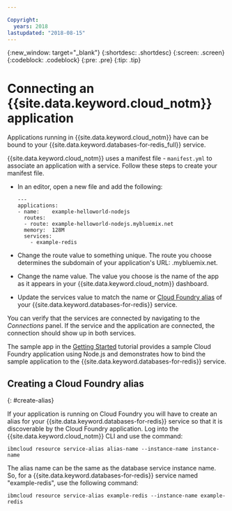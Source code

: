 ```yaml
---

Copyright:
  years: 2018
lastupdated: "2018-08-15"
---
```


{:new_window: target="_blank"}
{:shortdesc: .shortdesc}
{:screen: .screen}
{:codeblock: .codeblock}
{:pre: .pre}
{:tip: .tip}

# Connecting an {{site.data.keyword.cloud_notm}} application

Applications running in {{site.data.keyword.cloud_notm}}  have can be bound to your {{site.data.keyword.databases-for-redis_full}} service. 

{{site.data.keyword.cloud_notm}} uses a manifest file - `manifest.yml` to associate an application with a service. Follow these steps to create your manifest file.
- In an editor, open a new file and add the following:
  ```
  ---
  applications:
  - name:    example-helloworld-nodejs
    routes:
    - route: example-helloworld-nodejs.mybluemix.net
    memory:  128M
    services:
      - example-redis
  ```

- Change the route value to something unique. The route you choose determines the subdomain of your application's URL: <host>.mybluemix.net.
- Change the name value. The value you choose is the name of the app as it appears in your {{site.data.keyword.cloud_notm}} dashboard.
- Update the services value to match the name or [Cloud Foundry alias](#create-alias) of your {{site.data.keyword.databases-for-redis}} service.

You can verify that the services are connected by navigating to the _Connections_ panel. If the service and the application are connected, the connection should show up in both services.

The sample app in the [Getting Started](./getting-started.html) tutorial provides a sample Cloud Foundry application using Node.js and demonstrates how to bind the sample application to the {{site.data.keyword.databases-for-redis}} service.

## Creating a Cloud Foundry alias
{: #create-alias}

If your application is running on Cloud Foundry you will have to create an alias for your {{site.data.keyword.databases-for-redis}} service so that it is discoverable by the Cloud Foundry application. Log into the {{site.data.keyword.cloud_notm}} CLI and use the command:

`ibmcloud resource service-alias alias-name --instance-name instance-name`

The alias name can be the same as the database service instance name. So, for a {{site.data.keyword.databases-for-redis}} service named "example-redis", use the following command:

`ibmcloud resource service-alias example-redis --instance-name example-redis`
